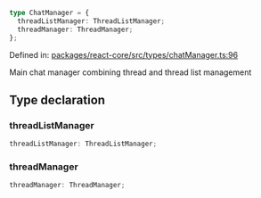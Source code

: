 ```ts
type ChatManager = {
  threadListManager: ThreadListManager;
  threadManager: ThreadManager;
};
```

Defined in: [packages/react-core/src/types/chatManager.ts:96](https://github.com/thesysdev/crayon/blob/42bf9c916a4f4ba514db529a08f9461bfbbad8ca/js/packages/react-core/src/types/chatManager.ts#L96)

Main chat manager combining thread and thread list management

## Type declaration

### threadListManager

```ts
threadListManager: ThreadListManager;
```

### threadManager

```ts
threadManager: ThreadManager;
```

